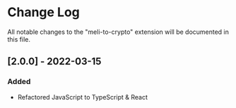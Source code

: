# Change Log

All notable changes to the "meli-to-crypto" extension will be documented in this file.

## [2.0.0] - 2022-03-15

### Added

- Refactored JavaScript to TypeScript & React
